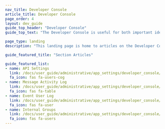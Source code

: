 ```yaml
---
nav_title: Developer Console
article_title: Developer Console
page_order: 4
layout: dev_guide
guide_top_header: "Developer Console"
guide_top_text: "The Developer Console is useful for both important identification information for your app group and for troubleshooting. There are typically four tabs in this section, which might show subject to your access or permissions level: API settings, message activity log, event user log, and internal groups."

page_type: landing
description: "This landing page is home to articles on the Developer Console. Here you can find resources on logs, API Settings, and Internal Groups."

guide_featured_title: "Section Articles"

guide_featured_list:
- name: API Settings
  link: /docs/user_guide/administrative/app_settings/developer_console/api_settings_tab/
  fa_icon: fas fa-users-cog
- name: Message Activity Log
  link: /docs/user_guide/administrative/app_settings/developer_console/message_activity_log_tab/
  fa_icon: fas fa-table
- name: Event User Log
  link: /docs/user_guide/administrative/app_settings/developer_console/event_user_log_tab/
  fa_icon: fas fa-user
- name: Internal Groups
  link: /docs/user_guide/administrative/app_settings/developer_console/internal_groups_tab/
  fa_icon: fas fa-users
---
```

